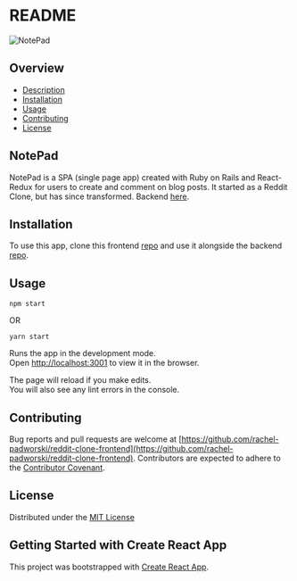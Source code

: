 # README

![NotePad](https://i.imgur.com/GsfltrO.png)


## Overview
* [Description](https://github.com/rachel-padworski/reddit-clone-frontend#notepad)
* [Installation](https://github.com/rachel-padworski/reddit-clone-frontend#installation)
* [Usage](https://github.com/rachel-padworski/reddit-clone-frontend#usage)
* [Contributing](https://github.com/rachel-padworski/reddit-clone-frontend#contributing)
* [License](https://github.com/rachel-padworski/reddit-clone-frontend#license)

## NotePad
NotePad is a SPA (single page app) created with Ruby on Rails and React-Redux for users to create and comment on blog posts. It started as a Reddit Clone, but has since transformed. Backend [here](https://github.com/rachel-padworski/reddit-clone-backend).


## Installation
To use this app, clone this frontend [repo](https://github.com/rachel-padworski/reddit-clone-frontend) and use it alongside the backend [repo](https://github.com/rachel-padworski/reddit-clone-backend).


## Usage
```
npm start
```
OR
```
yarn start
```

Runs the app in the development mode.\
Open [http://localhost:3001](http://localhost:3001) to view it in the browser.

The page will reload if you make edits.\
You will also see any lint errors in the console.


## Contributing
Bug reports and pull requests are welcome at [https://github.com/rachel-padworski/reddit-clone-frontend](https://github.com/rachel-padworski/reddit-clone-frontend). Contributors are expected to adhere to the [Contributor Covenant](https://www.contributor-covenant.org/).

## License
Distributed under the [MIT License](https://opensource.org/licenses/MIT)


## Getting Started with Create React App

This project was bootstrapped with [Create React App](https://github.com/facebook/create-react-app).


